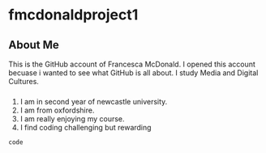 # fmcdonaldproject1
## About Me
This is the GitHub account of Francesca McDonald. I opened this account becuase i wanted to see what GitHub is all about. I study Media and Digital Cultures.

### 
1. I am in second year of newcastle university.
2. I am from oxfordshire.
3. I am really enjoying my course.
4. I find coding challenging but rewarding

` code `
